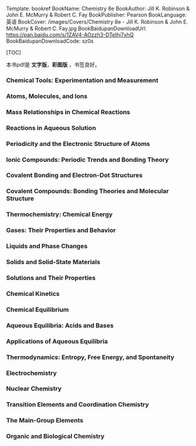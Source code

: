 Template: bookref
BookName: Chemistry 8e
BookAuthor: Jill K. Robinson & John E. McMurry & Robert C. Fay
BookPublisher: Pearson
BookLanguage: 英语
BookCover: /images/Covers/Chemistry 8e - Jill K. Robinson & John E. McMurry & Robert C. Fay.jpg
BookBaidupanDownloadUrl: https://pan.baidu.com/s/1ZAV4-AOzzh3-DTeIhj7xhQ 
BookBaidupanDownloadCode: sz0s

[TOC]

本书pdf是 **文字版**，**彩图版** ，书签良好。


### Chemical Tools: Experimentation and Measurement 
### Atoms, Molecules, and Ions 
### Mass Relationships in Chemical Reactions 
### Reactions in Aqueous Solution 
### Periodicity and the Electronic Structure of Atoms 
### Ionic Compounds: Periodic Trends and Bonding Theory 
### Covalent Bonding and Electron-Dot Structures 
### Covalent Compounds: Bonding Theories and Molecular Structure 
### Thermochemistry: Chemical Energy 
### Gases: Their Properties and Behavior 
### Liquids and Phase Changes 
### Solids and Solid-State Materials 
### Solutions and Their Properties 
### Chemical Kinetics 
### Chemical Equilibrium 
### Aqueous Equilibria: Acids and Bases 
### Applications of Aqueous Equilibria
### Thermodynamics: Entropy, Free Energy, and Spontaneity 
### Electrochemistry 
### Nuclear Chemistry 
### Transition Elements and Coordination Chemistry 
### The Main-Group Elements 
### Organic and Biological Chemistry